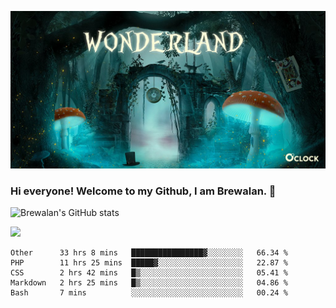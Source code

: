 
![Cover](https://github.com/Brewalan74/Brewalan74/blob/master/img/cover.jpeg)

### Hi everyone! Welcome to my Github, I am Brewalan. 👋

![Brewalan's GitHub stats](https://github-readme-stats.vercel.app/api?username=Brewalan74&theme=merko&show_icons=true&&count_private=true&include_all_commits=true)

<img align="rigth" src="https://github-readme-stats.vercel.app/api/top-langs/?username=Brewalan74&layout=compact&theme=merko" height=235 />

<!--START_SECTION:waka-->
```text
Other      33 hrs 8 mins   ████████████████▓░░░░░░░░   66.34 % 
PHP        11 hrs 25 mins  █████▓░░░░░░░░░░░░░░░░░░░   22.87 % 
CSS        2 hrs 42 mins   █▒░░░░░░░░░░░░░░░░░░░░░░░   05.41 % 
Markdown   2 hrs 25 mins   █▒░░░░░░░░░░░░░░░░░░░░░░░   04.86 % 
Bash       7 mins          ░░░░░░░░░░░░░░░░░░░░░░░░░   00.24 % 
```
<!--END_SECTION:waka-->


<!--
**Brewalan74/Brewalan74** is a ✨ _special_ ✨ repository because its `README.md` (this file) appears on your GitHub profile.

Here are some ideas to get you started:

- 🔭 I’m currently working on ...
- 🌱 I’m currently learning ...
- 👯 I’m looking to collaborate on ...
- 🤔 I’m looking for help with ...
- 💬 Ask me about ...
- 📫 How to reach me: ...
- 😄 Pronouns: ...
- ⚡ Fun fact: ...
-->


